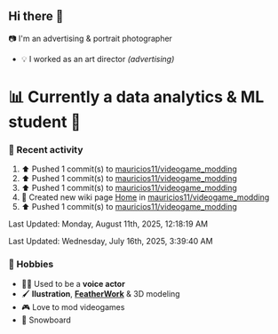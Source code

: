 ## Hi there 👋

<!--
**mauricios11/mauricios11** is a ✨ _special_ ✨ repository because its `README.md` (this file) appears on your GitHub profile.

Here are some ideas to get you started:

- 🔭 I’m currently working on ...
- 🌱 I’m currently learning ...
- 👯 I’m looking to collaborate on ...
- 🤔 I’m looking for help with ...
- 💬 Ask me about ...
- 📫 How to reach me: ...
- 😄 Pronouns: ...
- ⚡ Fun fact: ...
-->
:camera: I'm an advertising & portrait photographer  
* :bulb: I worked as an art director *(advertising)*

# 📊 **Currently a data analytics & ML student** :abacus:

### :person_fencing: Recent activity
<!--RECENT_ACTIVITY:start-->
1. ⬆️ Pushed 1 commit(s) to [mauricios11/videogame_modding](https://github.com/mauricios11/videogame_modding)<br>
2. ⬆️ Pushed 1 commit(s) to [mauricios11/videogame_modding](https://github.com/mauricios11/videogame_modding)<br>
3. ⬆️ Pushed 1 commit(s) to [mauricios11/videogame_modding](https://github.com/mauricios11/videogame_modding)<br>
4. 📖 Created new wiki page [Home](https://github.com/mauricios11/videogame_modding/wiki/Home) in [mauricios11/videogame_modding](https://github.com/mauricios11/videogame_modding)<br>
5. ⬆️ Pushed 1 commit(s) to [mauricios11/videogame_modding](https://github.com/mauricios11/videogame_modding)<br>
<!--RECENT_ACTIVITY:end-->
<!--RECENT_ACTIVITY:last_update-->
Last Updated: Monday, August 11th, 2025, 12:18:19 AM
<!--RECENT_ACTIVITY:last_update_end-->
Last Updated: Wednesday, July 16th, 2025, 3:39:40 AM

### :palm_tree: Hobbies 
* :artist: Used to be a **voice actor**
* :paintbrush: **Ilustration**, [**FeatherWork**](https://en.wikipedia.org/wiki/Featherwork) & 3D modeling 
* :video_game: Love to mod videogames
* :blue_heart: Snowboard

<!--### my art website:
*currently in WIP*
https://shields.io/badges/website-->

<!--### my data projects:

<!--### my deep learning projects-->




